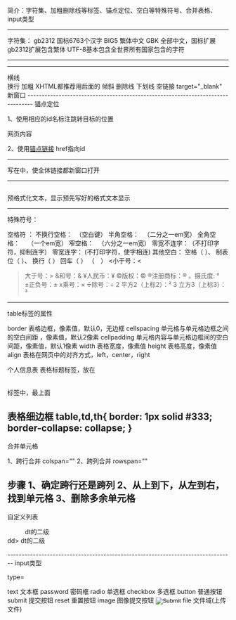 简介：字符集、加粗删除线等标签、锚点定位、空白等特殊符号、合并表格、input类型


****************************************************************************************** 

<meta charset="UTF-8"/>

字符集：
gb2312  国标6763个汉字
BIG5   繁体中文
GBK   全部中文，国标扩展 gb2312扩展包含繁体
UTF-8基本包含全世界所有国家包含的字符

--------------------------------------------------------------------------------
<hr />   横线
<br />   换行
<b></b><strong></strong>   加粗      XHTML都推荐用后面的
<i></i> <em></em>                倾斜
<s></s><del></del>               删除线
<u></u><ins></ins>               下划线
<a href="#"></a>                     空链接  target="_blank" 新窗口
--------------------------------------------------------------------------------
锚点定位

1、使用相应的id名标注跳转目标的位置
<div id="zackTest">网页内容</div>

2、使用<a href="#zackTest">锚点链接</a>  href指向id

--------------------------------------------------------------------------------

<base target="_blank"/>  写在<head></head>中，使全体链接都新窗口打开

--------------------------------------------------------------------------------

<pre></pre>  预格式化文本，显示预先写好的格式文本显示

--------------------------------------------------------------------------------
特殊符号：

空格符 ：
不换行空格：&nbsp; （空白键）
半角空格：&ensp;    （二分之一em宽）
全角空格：&emsp;    （一个em宽）
窄空格： &thinsp;      （六分之一em宽）
零宽不连字：&zwnj;（不打印字符，抑制连字）
零宽连字：&zwj;      (不打印字符，使字相连)
其他空白：
空格（&#x0020;）、
制表位（&#x0009;）、
换行（&#x000A;）
回车（&#x000D;）
（&#12288;）
<小于号：&lt;
>大于号：&gt;
&和号：&amp;
¥人民币：&yen;
©版权：&copy;
®注册商标：&reg;
。摄氏度: &deg;
±正负号：&plusmn;
x乘号：&times;
➗除号：&divide;
2 平方2（上标2）：&sup2;
3 立方3（上标3）：&sup3;
--------------------------------------------------------------------------------
table标签的属性

border                      表格边框，像素值，默认0，无边框
cellspacing               单元格与单元格边框之间的空白间距 ，像素值，默认2像素
cellpadding              单元格内容与单元格边框间的空白间距，像素值，默认1像素
width                         表格宽度，像素值
height                        表格高度，像素值
align                           表格在网页中的对齐方式，left，center，right

<caption>个人信息表</caption>   表格标题标签，放在<table></table>标签中，最上面

表格细边框
table,td,th{
border: 1px solid #333;
border-collapse: collapse;
}
--------------------------------------------------------------------------------
合并单元格

1、跨行合并   colspan=""
2、跨列合并   rowspan=""

步骤
1、确定跨行还是跨列
2、从上到下，从左到右，找到单元格
3、删除多余单元格
--------------------------------------------------------------------------------
自定义列表

<dl>
<dt>
</dt>
<dd>
dt的二级
</dd>
dd>
dt的二级
</dd>
</dl>
--------------------------------------------------------------------------------
input类型

type=

text  文本框
password  密码框
radio   单选框
checkbox 多选框
button  普通按钮
submit 提交按钮
reset   重置按钮
image  图像提交按钮   <input type="image" src=""/>
file  文件域(上传文件)